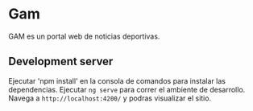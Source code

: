 # Gam

GAM es un portal web de noticias deportivas. 

## Development server
Ejecutar 'npm install' en la consola de comandos para instalar las dependencias.
Ejecutar `ng serve` para correr el ambiente de desarrollo. Navega a `http://localhost:4200/` y podras visualizar el sitio.
